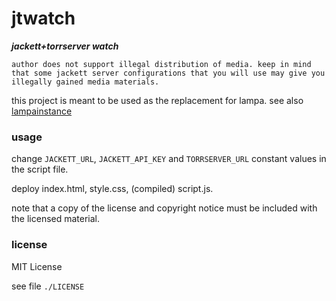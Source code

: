 # jtwatch

**_jackett+torrserver watch_**

`author does not support illegal distribution of media. keep in mind that some jackett server
configurations that you will use may give you illegally gained media materials.`

this project is meant to be used as the replacement for lampa. see also [lampainstance](https://github.com/etidart/lampainstance)

### usage

change `JACKETT_URL`, `JACKETT_API_KEY` and `TORRSERVER_URL` constant values in the script file.

deploy index.html, style.css, (compiled) script.js.

note that a copy of the license and copyright notice must be included with the licensed material.

### license

MIT License

see file `./LICENSE`
